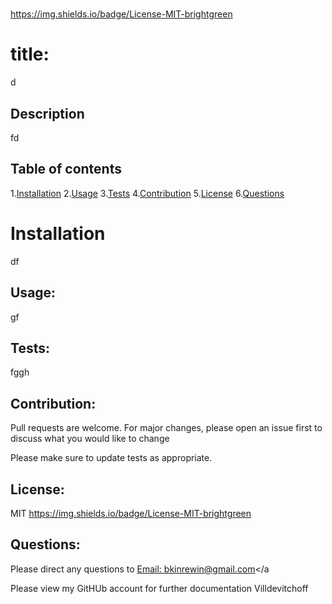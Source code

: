 #
https://img.shields.io/badge/License-MIT-brightgreen

# title:
d 

## Description
fd

## Table of contents
1.[Installation](#installation)
2.[Usage](#usage)
3.[Tests](#tests)
4.[Contribution](#contribution)
5.[License](#License)
6.[Questions](#questions)

# Installation 
df

## Usage:
gf

## Tests:
fggh

## Contribution:
Pull requests are welcome. For major changes, please open an issue first to discuss what you would like to change

Please  make sure to update tests as appropriate.

## License:
MIT
https://img.shields.io/badge/License-MIT-brightgreen

## Questions:
Please direct any questions to <a href=mailto:bkinrewin@gmail.com>Email: bkinrewin@gmail.com</a

Please view my GitHUb account for further documentation Villdevitchoff


